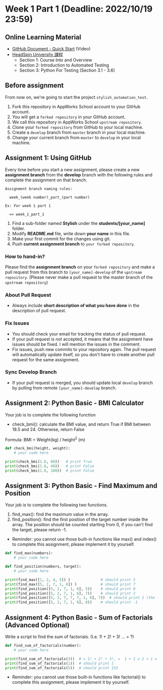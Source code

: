 # Week 1 Part 1 (Deadline: 2022/10/19 23:59)

## Online Learning Material

* [GitHub Document - Quick Start](https://docs.github.com/en/get-started/quickstart/set-up-git) (Video)
* [HeadSpin University 課程](https://ui.headspin.io/university/learn/appium-selenium-fundamentals-2020/units)
  * Section 1: Course Into and Overview 
  * Section 2: Introduction to Automated Testing 
  * Section 3: Python For Testing (Section 3.1 - 3.6)

## Before assignment

From now on, we're going to start the project `stylish_automation_test`.

1. Fork this repository in AppWorks School account to your GitHub account.
2. You will get a `forked repository` in your GitHub account.
3. We call this repository in AppWorks School `upstream repository`.
4. Clone your `forked repository` from GitHub to your local machine.
5. Create a `develop` branch from `master` branch in your local machine.
6. Change your current branch from `master` to `develop` in your local machine.

## Assignment 1: Using GitHub

Every time before you start a new assignment, please create a new **assignment branch** from the **develop** branch with the following rules and complete the assignment on that branch.

```
Assignment branch naming rules:

  week_(week number)_part_(part number)

Ex: For week 1 part 1

  => week_1_part_1
```

1. Find a sub-folder named **Stylish** under the **students/[your_name]** folder.
2. Modify **README.md** file, write down **your name** in this file.
3. Make your first commit for the changes using git.
4. Push **current assignment branch** to `your forked repository`.

### How to hand-in?
Please find the **assignment branch** on your `forked repository` and make a pull request from this branch to `[your_name]-develop` of the `upstream repository`. (Please never make a pull request to the master branch of the `upstream repository`)

### About Pull Request
- Always include **short description of what you have done** in the description of pull request.

### Fix Issues
- You should check your email for tracking the status of pull request.
- If your pull request is not accepted, it means that the assignment have issues should be fixed. I will mention the issues in the comment.
- Fix issues, push new commits to your repository again. The pull request will automatically update itself, so you don't have to create another pull request for the same assignment.

### Sync Develop Branch
- If your pull request is merged, you should update local `develop` branch by pulling from remote `[your_name]-develop` branch.

## Assignment 2: Python Basic - BMI Calculator
Your job is to complete the following function

- check_bmi(): calculate the BMI value, and return True if BMI between 18.5 and 24. Otherwise, return False 

Formula: BMI = Weight(kg) / height<sup>2</sup> (m)

```python
def check_bmi(height, weight):
    # your code here

print(check_bmi(1.6, 60))   # print True
print(check_bmi(1.6, 40))   # print False
print(check_bmi(1.6, 100))  # print False
```


## Assignment 3: Python Basic - Find Maximum and Position
Your job is to complete the following two functions. 
1. find_max(): find the maximum value in the array.
2. find_position(): find the first position of the target number inside the array. The position should be counted starting from 0, if you can't find the target, please return -1.
* Reminder: you cannot use those built-in functions like max() and index() to complete this  assignment, please implement it by yourself. 

```python
def find_max(numbers): 
    # your code here

def find_position(numbers, target): 
    # your code here 

print(find_max([1, 2, 4, 5]) ) 	            # should print 5 
print(find_max([5, 2, 7, 1, 6]) )           # should print 7 
print(find_position([5, 2, 7, 1, 6], 5))    # should print 0 
print(find_position([5, 2, 7, 1, 6], 7))    # should print 2 
print(find_position([5, 2, 7, 7, 7, 1, 6], 7))  # should print 2 (the first one) 
print(find_position([5, 2, 7, 1, 6], 8))    # should print -1
```

## Assignment 4: Python Basic - Sum of Factorials  (Advanced Optional) 

Write a script to find the sum of factorials. (I.e. 1! + 2! + 3! … = ?)  

```python
def find_sum_of_factorials(number): 
    # your code here 

print(find_sum_of_factorials(3))  # = 1! + 2! + 3!, =  1 + 1 x 2 + 1 x 2 x 3,  should print 9
print(find_sum_of_factorials(1))  # should print 1
print(find_sum_of_factorials(5))  # should print 153
```

* Reminder: you cannot use those built-in functions like factorial() to complete this  assignment, please implement it by yourself.